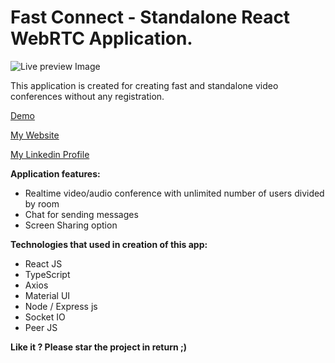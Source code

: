 # Fast Connect - Standalone React WebRTC Application.

![Live preview Image](https://repository-images.githubusercontent.com/311447745/a180ea00-69a6-11eb-941b-55fb3c915ea1)

This application is created for creating fast and standalone video conferences without any registration.

[Demo](https://serene-refuge-81999.herokuapp.com/)

[My Website](https://huseyn0w.github.io/)

[My Linkedin Profile](https://linkedin.com/in/huseyn0w)



**Application features:**
- Realtime video/audio conference with unlimited number of users divided by room
- Chat for sending messages
- Screen Sharing option


**Technologies that used in creation of this app:**
- React JS
- TypeScript
- Axios
- Material UI
- Node / Express js
- Socket IO
- Peer JS

**Like it ? Please star the project in return ;)**